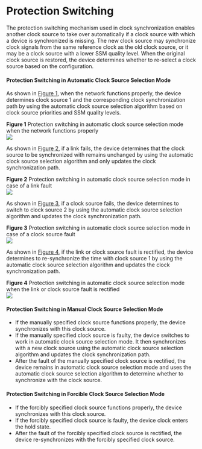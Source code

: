 Protection Switching
====================

The protection switching mechanism used in clock synchronization enables another clock source to take over automatically if a clock source with which a device is synchronized is missing. The new clock source may synchronize clock signals from the same reference clock as the old clock source, or it may be a clock source with a lower SSM quality level. When the original clock source is restored, the device determines whether to re-select a clock source based on the configuration.

#### Protection Switching in Automatic Clock Source Selection Mode

As shown in [Figure 1](#EN-US_CONCEPT_0000001513039874__fig1873013613199), when the network functions properly, the device determines clock source 1 and the corresponding clock synchronization path by using the automatic clock source selection algorithm based on clock source priorities and SSM quality levels.

**Figure 1** Protection switching in automatic clock source selection mode when the network functions properly  
![](figure/en-us_image_0000001513039930.png)

As shown in [Figure 2](#EN-US_CONCEPT_0000001513039874__fig1240533832316), if a link fails, the device determines that the clock source to be synchronized with remains unchanged by using the automatic clock source selection algorithm and only updates the clock synchronization path.

**Figure 2** Protection switching in automatic clock source selection mode in case of a link fault  
![](figure/en-us_image_0000001563879885.png)

As shown in [Figure 3](#EN-US_CONCEPT_0000001513039874__fig14150193213254), if a clock source fails, the device determines to switch to clock source 2 by using the automatic clock source selection algorithm and updates the clock synchronization path.

**Figure 3** Protection switching in automatic clock source selection mode in case of a clock source fault  
![](figure/en-us_image_0000001512840350.png)

As shown in [Figure 4](#EN-US_CONCEPT_0000001513039874__fig1083919143271), if the link or clock source fault is rectified, the device determines to re-synchronize the time with clock source 1 by using the automatic clock source selection algorithm and updates the clock synchronization path.

**Figure 4** Protection switching in automatic clock source selection mode when the link or clock source fault is rectified  
![](figure/en-us_image_0000001564119981.png)

#### Protection Switching in Manual Clock Source Selection Mode

* If the manually specified clock source functions properly, the device synchronizes with this clock source.
* If the manually specified clock source is faulty, the device switches to work in automatic clock source selection mode. It then synchronizes with a new clock source using the automatic clock source selection algorithm and updates the clock synchronization path.
* After the fault of the manually specified clock source is rectified, the device remains in automatic clock source selection mode and uses the automatic clock source selection algorithm to determine whether to synchronize with the clock source.

#### Protection Switching in Forcible Clock Source Selection Mode

* If the forcibly specified clock source functions properly, the device synchronizes with this clock source.
* If the forcibly specified clock source is faulty, the device clock enters the hold state.
* After the fault of the forcibly specified clock source is rectified, the device re-synchronizes with the forcibly specified clock source.